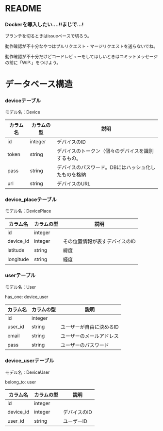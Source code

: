 # README

### Dockerを導入したい....!!まじで...!

ブランチを切るときはissueベースで切ろう。

動作確認が不十分なやつはプルリクエスト・マージリクエストを送らないでね。

動作確認が不十分だけどコードレビューをしてほしいときはコミットメッセージの前に「WIP:」をつけよう。

# データベース構造

### deviceテーブル

モデル名：Device

|カラム名     |カラムの型     |説明                                         |
|------------|-------------|--------------------------------------------|
|id          |integer      |デバイスのID                                  |
|token       |string       |デバイスのトークン（個々のデバイスを識別するもの。   |
|pass        |string       |デバイスのパスワード。DBにはハッシュ化したものを格納 |
|url         |string       |デバイスのURL                                 |

### device_placeテーブル

モデル名：DevicePlace

|カラム名     |カラムの型     |説明                                         |
|------------|-------------|--------------------------------------------|
|id          |integer      |                                            |
|device_id   |integer      |その位置情報が表すデバイスのID                   |
|latitude    |string       |緯度                                         |
|longitude   |string       |経度                                         |

### userテーブル

モデル名：User

has_one: device_user

|カラム名     |カラムの型     |説明                                         |
|------------|-------------|--------------------------------------------|
|id          |integer      |                                            |
|user_id     |string       |ユーザーが自由に決めるID                        |
|email       |string       |ユーザーのメールアドレス                        |
|pass        |string       |ユーザーのパスワード                            |

### device_userテーブル

モデル名：DeviceUser

belong_to: user

|カラム名     |カラムの型     |説明                                         |
|------------|-------------|--------------------------------------------|
|id          |integer      |                                            |
|device_id   |integer      |デバイスのID                                  |
|user_id     |string       |ユーザーID                                    |
